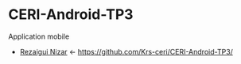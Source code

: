 # CERI-Android-TP3

Application mobile

* [Rezaigui Nizar](https://github.com/Krs-ceri/CERI-Android-TP3/) <- https://github.com/Krs-ceri/CERI-Android-TP3/
